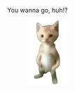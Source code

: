 <div align="right">
<p>You wanna go, huh!?</p>
<img src="./assets/images/michael_car.png" height=150 alt="standing car" />
</div>
